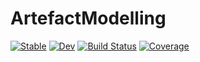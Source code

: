 # ArtefactModelling

[![Stable](https://img.shields.io/badge/docs-stable-blue.svg)](https://casparvitch.github.io/ArtefactModelling.jl/stable)
[![Dev](https://img.shields.io/badge/docs-dev-blue.svg)](https://casparvitch.github.io/ArtefactModelling.jl/dev)
[![Build Status](https://github.com/casparvitch/ArtefactModelling.jl/actions/workflows/CI.yml/badge.svg?branch=main)](https://github.com/casparvitch/ArtefactModelling.jl/actions/workflows/CI.yml?query=branch%3Amain)
[![Coverage](https://codecov.io/gh/casparvitch/ArtefactModelling.jl/branch/main/graph/badge.svg)](https://codecov.io/gh/casparvitch/ArtefactModelling.jl)
